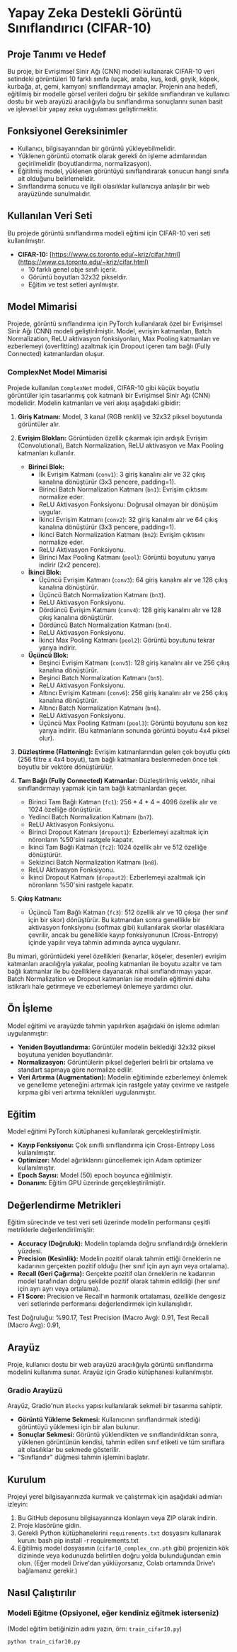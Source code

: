 # Yapay Zeka Destekli Görüntü Sınıflandırıcı (CIFAR-10)

## Proje Tanımı ve Hedef

Bu proje, bir Evrişimsel Sinir Ağı (CNN) modeli kullanarak CIFAR-10 veri setindeki görüntüleri 10 farklı sınıfa (uçak, araba, kuş, kedi, geyik, köpek, kurbağa, at, gemi, kamyon) sınıflandırmayı amaçlar. Projenin ana hedefi, eğitilmiş bir modelle görsel verileri doğru bir şekilde sınıflandıran ve kullanıcı dostu bir web arayüzü aracılığıyla bu sınıflandırma sonuçlarını sunan basit ve işlevsel bir yapay zeka uygulaması geliştirmektir.

## Fonksiyonel Gereksinimler

* Kullanıcı, bilgisayarından bir görüntü yükleyebilmelidir.
* Yüklenen görüntü otomatik olarak gerekli ön işleme adımlarından geçirilmelidir (boyutlandırma, normalizasyon).
* Eğitilmiş model, yüklenen görüntüyü sınıflandırarak sonucun hangi sınıfa ait olduğunu belirlemelidir.
* Sınıflandırma sonucu ve ilgili olasılıklar kullanıcıya anlaşılır bir web arayüzünde sunulmalıdır.

## Kullanılan Veri Seti

Bu projede görüntü sınıflandırma modeli eğitimi için CIFAR-10 veri seti kullanılmıştır.

* **CIFAR-10:** [https://www.cs.toronto.edu/~kriz/cifar.html](https://www.cs.toronto.edu/~kriz/cifar.html)
    * 10 farklı genel obje sınıfı içerir.
    * Görüntü boyutları 32x32 pikseldir.
    * Eğitim ve test setleri ayrılmıştır.

## Model Mimarisi

Projede, görüntü sınıflandırma için PyTorch kullanılarak özel bir Evrişimsel Sinir Ağı (CNN) modeli geliştirilmiştir. Model, evrişim katmanları, Batch Normalization, ReLU aktivasyon fonksiyonları, Max Pooling katmanları ve ezberlemeyi (overfitting) azaltmak için Dropout içeren tam bağlı (Fully Connected) katmanlardan oluşur.

### ComplexNet Model Mimarisi

Projede kullanılan `ComplexNet` modeli, CIFAR-10 gibi küçük boyutlu görüntüler için tasarlanmış çok katmanlı bir Evrişimsel Sinir Ağı (CNN) modelidir. Modelin katmanları ve veri akışı aşağıdaki gibidir:

1.  **Giriş Katmanı:** Model, 3 kanal (RGB renkli) ve 32x32 piksel boyutunda görüntüler alır.

2.  **Evrişim Blokları:** Görüntüden özellik çıkarmak için ardışık Evrişim (Convolutional), Batch Normalization, ReLU aktivasyon ve Max Pooling katmanları kullanılır.
    * **Birinci Blok:**
        * İlk Evrişim Katmanı (`conv1`): 3 giriş kanalını alır ve 32 çıkış kanalına dönüştürür (3x3 pencere, padding=1).
        * Birinci Batch Normalization Katmanı (`bn1`): Evrişim çıktısını normalize eder.
        * ReLU Aktivasyon Fonksiyonu: Doğrusal olmayan bir dönüşüm uygular.
        * İkinci Evrişim Katmanı (`conv2`): 32 giriş kanalını alır ve 64 çıkış kanalına dönüştürür (3x3 pencere, padding=1).
        * İkinci Batch Normalization Katmanı (`bn2`): Evrişim çıktısını normalize eder.
        * ReLU Aktivasyon Fonksiyonu.
        * Birinci Max Pooling Katmanı (`pool`): Görüntü boyutunu yarıya indirir (2x2 pencere).
    * **İkinci Blok:**
        * Üçüncü Evrişim Katmanı (`conv3`): 64 giriş kanalını alır ve 128 çıkış kanalına dönüştürür.
        * Üçüncü Batch Normalization Katmanı (`bn3`).
        * ReLU Aktivasyon Fonksiyonu.
        * Dördüncü Evrişim Katmanı (`conv4`): 128 giriş kanalını alır ve 128 çıkış kanalına dönüştürür.
        * Dördüncü Batch Normalization Katmanı (`bn4`).
        * ReLU Aktivasyon Fonksiyonu.
        * İkinci Max Pooling Katmanı (`pool2`): Görüntü boyutunu tekrar yarıya indirir.
    * **Üçüncü Blok:**
        * Beşinci Evrişim Katmanı (`conv5`): 128 giriş kanalını alır ve 256 çıkış kanalına dönüştürür.
        * Beşinci Batch Normalization Katmanı (`bn5`).
        * ReLU Aktivasyon Fonksiyonu.
        * Altıncı Evrişim Katmanı (`conv6`): 256 giriş kanalını alır ve 256 çıkış kanalına dönüştürür.
        * Altıncı Batch Normalization Katmanı (`bn6`).
        * ReLU Aktivasyon Fonksiyonu.
        * Üçüncü Max Pooling Katmanı (`pool3`): Görüntü boyutunu son kez yarıya indirir. (Bu katmanların sonunda görüntü boyutu 4x4 piksel olur).

3.  **Düzleştirme (Flattening):** Evrişim katmanlarından gelen çok boyutlu çıktı (256 filtre x 4x4 boyut), tam bağlı katmanlara beslenmeden önce tek boyutlu bir vektöre dönüştürülür.

4.  **Tam Bağlı (Fully Connected) Katmanlar:** Düzleştirilmiş vektör, nihai sınıflandırmayı yapmak için tam bağlı katmanlardan geçer.
    * Birinci Tam Bağlı Katman (`fc1`): 256 * 4 * 4 = 4096 özellik alır ve 1024 özelliğe dönüştürür.
    * Yedinci Batch Normalization Katmanı (`bn7`).
    * ReLU Aktivasyon Fonksiyonu.
    * Birinci Dropout Katmanı (`dropout1`): Ezberlemeyi azaltmak için nöronların %50'sini rastgele kapatır.
    * İkinci Tam Bağlı Katman (`fc2`): 1024 özellik alır ve 512 özelliğe dönüştürür.
    * Sekizinci Batch Normalization Katmanı (`bn8`).
    * ReLU Aktivasyon Fonksiyonu.
    * İkinci Dropout Katmanı (`dropout2`): Ezberlemeyi azaltmak için nöronların %50'sini rastgele kapatır.

5.  **Çıkış Katmanı:**
    * Üçüncü Tam Bağlı Katman (`fc3`): 512 özellik alır ve 10 çıkışa (her sınıf için bir skor) dönüştürür. Bu katmandan sonra genellikle bir aktivasyon fonksiyonu (softmax gibi) kullanılarak skorlar olasılıklara çevrilir, ancak bu genellikle kayıp fonksiyonunun (Cross-Entropy) içinde yapılır veya tahmin adımında ayrıca uygulanır.

Bu mimari, görüntüdeki yerel özellikleri (kenarlar, köşeler, desenler) evrişim katmanları aracılığıyla yakalar, pooling katmanları ile boyutu azaltır ve tam bağlı katmanlar ile bu özelliklere dayanarak nihai sınıflandırmayı yapar. Batch Normalization ve Dropout katmanları ise modelin eğitimini daha istikrarlı hale getirmeye ve ezberlemeyi önlemeye yardımcı olur.

## Ön İşleme

Model eğitimi ve arayüzde tahmin yapılırken aşağıdaki ön işleme adımları uygulanmıştır:

* **Yeniden Boyutlandırma:** Görüntüler modelin beklediği 32x32 piksel boyutuna yeniden boyutlandırılır.
* **Normalizasyon:** Görüntülerin piksel değerleri belirli bir ortalama ve standart sapmaya göre normalize edilir.
* **Veri Artırma (Augmentation):** Modelin eğitiminde ezberlemeyi önlemek ve genelleme yeteneğini artırmak için rastgele yatay çevirme ve rastgele kırpma gibi veri artırma teknikleri uygulanmıştır.

## Eğitim

Model eğitimi PyTorch kütüphanesi kullanılarak gerçekleştirilmiştir.

* **Kayıp Fonksiyonu:** Çok sınıflı sınıflandırma için Cross-Entropy Loss kullanılmıştır.
* **Optimizer:** Model ağırlıklarını güncellemek için Adam optimizer kullanılmıştır.
* **Epoch Sayısı:** Model (50) epoch boyunca eğitilmiştir. 
* **Donanım:** Eğitim GPU üzerinde gerçekleştirilmiştir. 

## Değerlendirme Metrikleri

Eğitim sürecinde ve test veri seti üzerinde modelin performansı çeşitli metriklerle değerlendirilmiştir:

* **Accuracy (Doğruluk):** Modelin toplamda doğru sınıflandırdığı örneklerin yüzdesi.
* **Precision (Kesinlik):** Modelin pozitif olarak tahmin ettiği örneklerin ne kadarının gerçekten pozitif olduğu (her sınıf için ayrı ayrı veya ortalama).
* **Recall (Geri Çağırma):** Gerçekte pozitif olan örneklerin ne kadarının model tarafından doğru şekilde pozitif olarak tahmin edildiği (her sınıf için ayrı ayrı veya ortalama).
* **F1 Score:** Precision ve Recall'ın harmonik ortalaması, özellikle dengesiz veri setlerinde performansı değerlendirmek için kullanışlıdır.

Test Doğruluğu: %90.17, Test Precision (Macro Avg): 0.91, Test Recall (Macro Avg): 0.91, 



## Arayüz

Proje, kullanıcı dostu bir web arayüzü aracılığıyla görüntü sınıflandırma modelini kullanıma sunar. Arayüz için Gradio  kütüphanesi kullanılmıştır.



### Gradio Arayüzü

Arayüz, Gradio'nun `Blocks` yapısı kullanılarak sekmeli bir tasarıma sahiptir.

* **Görüntü Yükleme Sekmesi:** Kullanıcının sınıflandırmak istediği görüntüyü yüklemesi için bir alan bulunur.
* **Sonuçlar Sekmesi:** Görüntü yüklendikten ve sınıflandırıldıktan sonra, yüklenen görüntünün kendisi, tahmin edilen sınıf etiketi ve tüm sınıflara ait olasılıklar bu sekmede gösterilir.
* "Sınıflandır" düğmesi tahmin işlemini başlatır.


## Kurulum

Projeyi yerel bilgisayarınızda kurmak ve çalıştırmak için aşağıdaki adımları izleyin:

1.  Bu GitHub deposunu bilgisayarınıza klonlayın veya ZIP olarak indirin.
2.  Proje klasörüne gidin.
3.  Gerekli Python kütüphanelerini `requirements.txt` dosyasını kullanarak kurun:
    bash
    pip install -r requirements.txt
4.  Eğitilmiş model dosyasının (`cifar10_complex_cnn.pth` gibi) projenizin kök dizininde veya kodunuzda belirtilen doğru yolda bulunduğundan emin olun. (Eğer modeli Drive'dan yüklüyorsanız, Colab ortamında Drive'ı bağlamanız gerekir.)

## Nasıl Çalıştırılır

### Modeli Eğitme (Opsiyonel, eğer kendiniz eğitmek isterseniz)
(Model eğitim betiğinizin adını yazın, örn: `train_cifar10.py`)
```bash
python train_cifar10.py
